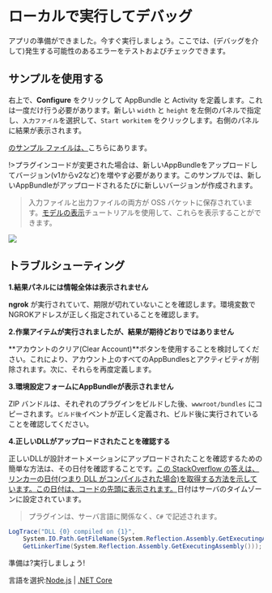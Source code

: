 # ローカルで実行してデバッグ

アプリの準備ができました。今すぐ実行しましょう。ここでは、(デバッグを介して)発生する可能性のあるエラーをテストおよびチェックできます。

## サンプルを使用する

右上で、**Configure** をクリックして AppBundle と Activity を定義します。これは一度だけ行う必要があります。新しい `width` と `height` を左側のパネルで指定し、`入力ファイル`を選択して、`Start workitem` をクリックします。右側のパネルに結果が表示されます。

[のサンプル ファイルは、](https://github.com/Developer-Autodesk/learn.forge.designautomation/tree/master/sample%20files)こちらにあります。

!>プラグインコードが変更された場合は、新しいAppBundleをアップロードしてバージョン(v1からv2など)を増やす必要があります。このサンプルでは、新しいAppBundleがアップロードされるたびに新しいバージョンが作成されます。

> 入力ファイルと出力ファイルの両方が OSS バケットに保存されています。[モデルの表示](/ja_jp/tutorials/viewmodels)チュートリアルを使用して、これらを表示することができます。

![](_media/tutorials/run_sample_modifymodels.gif)

## トラブルシューティング

**1\.結果パネルには情報全体は表示されません**

**ngrok** が実行されていて、期限が切れていないことを確認します。環境変数でNGROKアドレスが正しく指定されていることを確認します。

**2\.作業アイテムが実行されましたが、結果が期待どおりではありません**

**アカウントのクリア(Clear Account)**ボタンを使用することを検討してください。これにより、アカウント上のすべてのAppBundlesとアクティビティが削除されます。次に、それらを再度定義します。

**3\.環境設定フォームにAppBundleが表示されません**

ZIP バンドルは、それぞれのプラグインをビルドした後、`wwwroot/bundles` にコピーされます。`ビルド後`イベントが正しく定義され、ビルド後に実行されていることを確認してください。

**4\.正しいDLLがアップロードされたことを確認する**

正しいDLLが設計オートメーションにアップロードされたことを確認するための簡単な方法は、その日付を確認することです。[この StackOverflow の答えは、リンカーの日付(つまり DLL がコンパイルされた場合)を取得する方法を示しています。この日付は、コードの先頭に表示されます。](https://stackoverflow.com/a/1600990)日付はサーバのタイムゾーンに設定されています。

> プラグインは、サーバ言語に関係なく、`C#` で記述されます。
 
```csharp
LogTrace("DLL {0} compiled on {1}",
    System.IO.Path.GetFileName(System.Reflection.Assembly.GetExecutingAssembly().Location),
    GetLinkerTime(System.Reflection.Assembly.GetExecutingAssembly()));
```

準備は?実行しましょう!

言語を選択:[Node.js](/ja_jp/environment/rundebug/nodejs_da) | [.NET Core](/ja_jp/environment/rundebug/netcore)